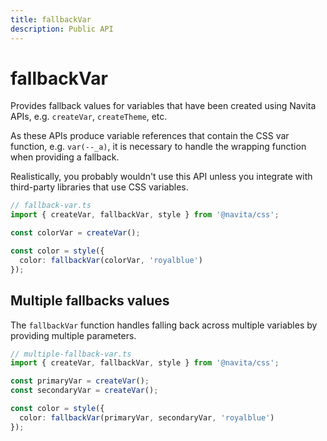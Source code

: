 ```yaml
---
title: fallbackVar
description: Public API
---
```


# fallbackVar

Provides fallback values for variables that have been created using Navita APIs,
e.g. `createVar`, `createTheme`, etc.

As these APIs produce variable references that contain the CSS var function,
e.g. `var(--_a)`, it is necessary to handle the wrapping function when providing a fallback.

Realistically,
you probably wouldn't use this API unless you integrate with third-party libraries that use CSS variables.

```ts compile
// fallback-var.ts
import { createVar, fallbackVar, style } from '@navita/css';

const colorVar = createVar();

const color = style({
  color: fallbackVar(colorVar, 'royalblue')
});
```

## Multiple fallbacks values

The `fallbackVar` function handles falling back across multiple variables by providing multiple parameters.

```ts compile
// multiple-fallback-var.ts
import { createVar, fallbackVar, style } from '@navita/css';

const primaryVar = createVar();
const secondaryVar = createVar();

const color = style({
  color: fallbackVar(primaryVar, secondaryVar, 'royalblue')
});
```

